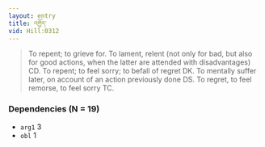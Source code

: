 ```yaml
---
layout: entry
title: འགྱོད་
vid: Hill:0312
---
```

> To repent; to grieve for\. To lament, relent (not only for bad, but also for good actions, when the latter are attended with disadvantages) CD\. To repent; to feel sorry; to befall of regret DK\. To mentally suffer later, on account of an action previously done DS\. To regret, to feel remorse, to feel sorry TC\.


### Dependencies (N = 19)
* `arg1` 3
* `obl` 1
